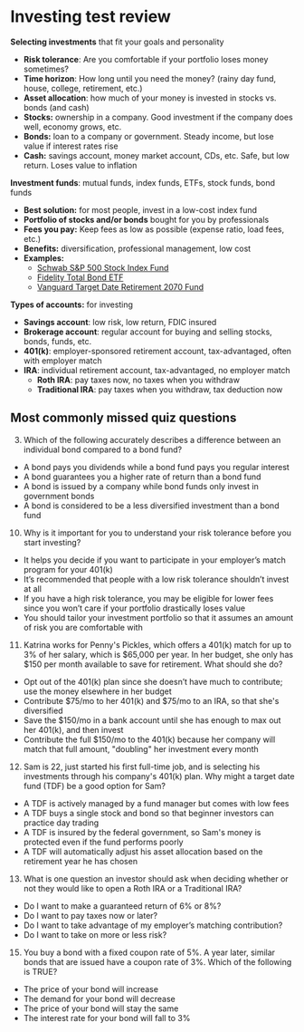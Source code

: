 # Investing test review

**Selecting investments** that fit your goals and personality

- **Risk tolerance**: Are you comfortable if your portfolio loses money sometimes?
- **Time horizon**: How long until you need the money? (rainy day fund, house, college, retirement, etc.)
- **Asset allocation**: how much of your money is invested in stocks vs. bonds (and cash)
- **Stocks:** ownership in a company. Good investment if the company does well, economy grows, etc.
- **Bonds:** loan to a company or government. Steady income, but lose value if interest rates rise
- **Cash:** savings account, money market account, CDs, etc. Safe, but low return. Loses value to inflation

**Investment funds**: mutual funds, index funds, ETFs, stock funds, bond funds

- **Best solution:** for most people, invest in a low-cost index fund
- **Portfolio of stocks and/or bonds** bought for you by professionals
- **Fees you pay:** Keep fees as low as possible (expense ratio, load fees, etc.)
- **Benefits:** diversification, professional management, low cost
- **Examples:** 
  - [Schwab S&P 500 Stock Index Fund](https://www.schwabassetmanagement.com/products/swppx)
  - [Fidelity Total Bond ETF](https://digital.fidelity.com/prgw/digital/research/quote/dashboard/summary?symbol=FBND)
  - [Vanguard Target Date Retirement 2070 Fund](https://investor.vanguard.com/investment-products/mutual-funds/profile/vsvnx)

**Types of accounts:** for investing

- **Savings account**: low risk, low return, FDIC insured
- **Brokerage account**: regular account for buying and selling stocks, bonds, funds, etc.
- **401(k)**: employer-sponsored retirement account, tax-advantaged, often with employer match
- **IRA**: individual retirement account, tax-advantaged, no employer match
  - **Roth IRA**: pay taxes now, no taxes when you withdraw  
  - **Traditional IRA**: pay taxes when you withdraw, tax deduction now

## Most commonly missed quiz questions

3. Which of the following accurately describes a difference between an individual bond compared to a bond fund?

- A bond pays you dividends while a bond fund pays you regular interest
- A bond guarantees you a higher rate of return than a bond fund
- A bond is issued by a company while bond funds only invest in government bonds
- A bond is considered to be a less diversified investment than a bond fund

10. Why is it important for you to understand your risk tolerance before you start investing?

- It helps you decide if you want to participate in your employer’s match program for your 401(k)
- It’s recommended that people with a low risk tolerance shouldn’t invest at all
- If you have a high risk tolerance, you may be eligible for lower fees since you won’t care if your portfolio drastically loses value
- You should tailor your investment portfolio so that it assumes an amount of risk you are comfortable with

11. Katrina works for Penny's Pickles, which offers a 401(k) match for up to 3% of her salary, which is \$65,000 per year. In her budget, she only has \$150 per month available to save for retirement. What should she do?

- Opt out of the 401(k) plan since she doesn’t have much to contribute; use the money elsewhere in her budget
- Contribute \$75/mo to her 401(k) and \$75/mo to an IRA, so that she's diversified
- Save the \$150/mo in a bank account until she has enough to max out her 401(k), and then invest
- Contribute the full \$150/mo to the 401(k) because her company will match that full amount, "doubling" her investment every month

12. Sam is 22, just started his first full-time job, and is selecting his investments through his company's 401(k) plan. Why might a target date fund (TDF) be a good option for Sam?  

- A TDF is actively managed by a fund manager but comes with low fees
- A TDF buys a single stock and bond so that beginner investors can practice day trading
- A TDF is insured by the federal government, so Sam's money is protected even if the fund performs poorly
- A TDF will automatically adjust his asset allocation based on the retirement year he has chosen

13. What is one question an investor should ask when deciding whether or not they would like to open a Roth IRA or a Traditional IRA?

- Do I want to make a guaranteed return of 6% or 8%?
- Do I want to pay taxes now or later?
- Do I want to take advantage of my employer’s matching contribution?
- Do I want to take on more or less risk?

15. You buy a bond with a fixed coupon rate of 5%. A year later, similar bonds that are issued have a coupon rate of 3%. Which of the following is TRUE?

- The price of your bond will increase
- The demand for your bond will decrease
- The price of your bond will stay the same
- The interest rate for your bond will fall to 3%
